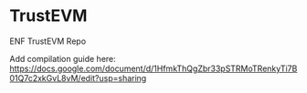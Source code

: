 # TrustEVM
ENF TrustEVM Repo

Add compilation guide here:
https://docs.google.com/document/d/1HfmkThQgZbr33pSTRMoTRenkyTi7B01Q7c2xkGvL8vM/edit?usp=sharing

